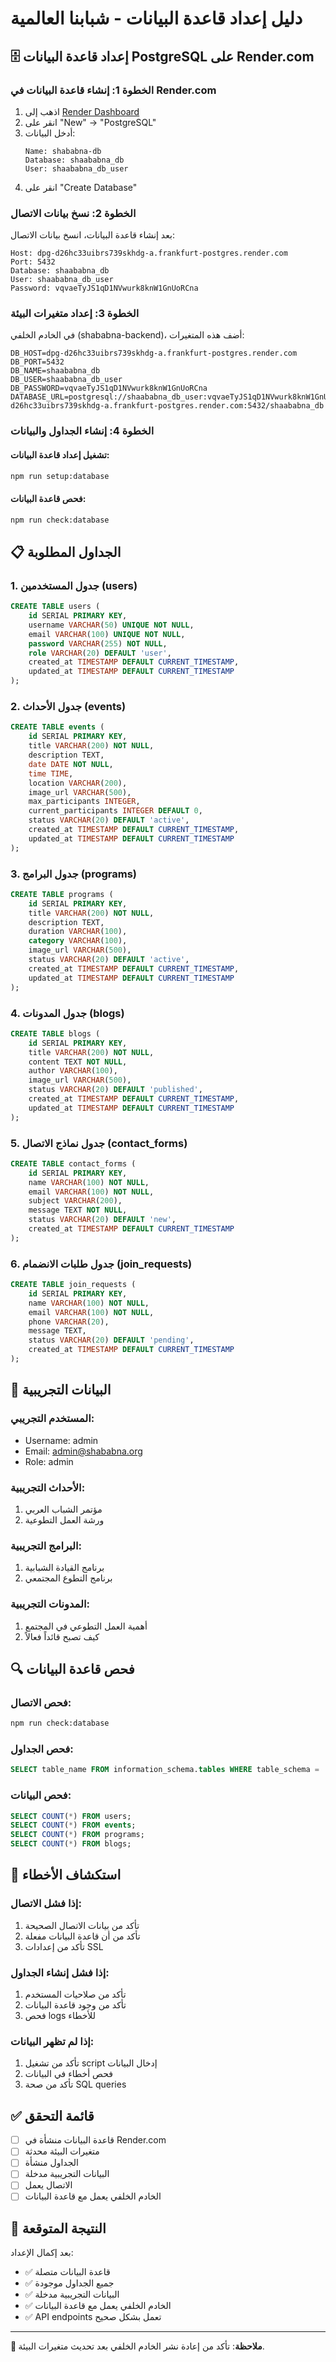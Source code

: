 # دليل إعداد قاعدة البيانات - شبابنا العالمية

## 🗄️ إعداد قاعدة البيانات PostgreSQL على Render.com

### الخطوة 1: إنشاء قاعدة البيانات في Render.com

1. اذهب إلى [Render Dashboard](https://dashboard.render.com)
2. انقر على "New" → "PostgreSQL"
3. أدخل البيانات:
   ```
   Name: shababna-db
   Database: shaababna_db
   User: shaababna_db_user
   ```
4. انقر على "Create Database"

### الخطوة 2: نسخ بيانات الاتصال

بعد إنشاء قاعدة البيانات، انسخ بيانات الاتصال:

```
Host: dpg-d26hc33uibrs739skhdg-a.frankfurt-postgres.render.com
Port: 5432
Database: shaababna_db
User: shaababna_db_user
Password: vqvaeTyJS1qD1NVwurk8knW1GnUoRCna
```

### الخطوة 3: إعداد متغيرات البيئة

في الخادم الخلفي (shababna-backend)، أضف هذه المتغيرات:

```env
DB_HOST=dpg-d26hc33uibrs739skhdg-a.frankfurt-postgres.render.com
DB_PORT=5432
DB_NAME=shaababna_db
DB_USER=shaababna_db_user
DB_PASSWORD=vqvaeTyJS1qD1NVwurk8knW1GnUoRCna
DATABASE_URL=postgresql://shaababna_db_user:vqvaeTyJS1qD1NVwurk8knW1GnUoRCna@dpg-d26hc33uibrs739skhdg-a.frankfurt-postgres.render.com:5432/shaababna_db
```

### الخطوة 4: إنشاء الجداول والبيانات

#### تشغيل إعداد قاعدة البيانات:

```bash
npm run setup:database
```

#### فحص قاعدة البيانات:

```bash
npm run check:database
```

## 📋 الجداول المطلوبة

### 1. جدول المستخدمين (users)

```sql
CREATE TABLE users (
    id SERIAL PRIMARY KEY,
    username VARCHAR(50) UNIQUE NOT NULL,
    email VARCHAR(100) UNIQUE NOT NULL,
    password VARCHAR(255) NOT NULL,
    role VARCHAR(20) DEFAULT 'user',
    created_at TIMESTAMP DEFAULT CURRENT_TIMESTAMP,
    updated_at TIMESTAMP DEFAULT CURRENT_TIMESTAMP
);
```

### 2. جدول الأحداث (events)

```sql
CREATE TABLE events (
    id SERIAL PRIMARY KEY,
    title VARCHAR(200) NOT NULL,
    description TEXT,
    date DATE NOT NULL,
    time TIME,
    location VARCHAR(200),
    image_url VARCHAR(500),
    max_participants INTEGER,
    current_participants INTEGER DEFAULT 0,
    status VARCHAR(20) DEFAULT 'active',
    created_at TIMESTAMP DEFAULT CURRENT_TIMESTAMP,
    updated_at TIMESTAMP DEFAULT CURRENT_TIMESTAMP
);
```

### 3. جدول البرامج (programs)

```sql
CREATE TABLE programs (
    id SERIAL PRIMARY KEY,
    title VARCHAR(200) NOT NULL,
    description TEXT,
    duration VARCHAR(100),
    category VARCHAR(100),
    image_url VARCHAR(500),
    status VARCHAR(20) DEFAULT 'active',
    created_at TIMESTAMP DEFAULT CURRENT_TIMESTAMP,
    updated_at TIMESTAMP DEFAULT CURRENT_TIMESTAMP
);
```

### 4. جدول المدونات (blogs)

```sql
CREATE TABLE blogs (
    id SERIAL PRIMARY KEY,
    title VARCHAR(200) NOT NULL,
    content TEXT NOT NULL,
    author VARCHAR(100),
    image_url VARCHAR(500),
    status VARCHAR(20) DEFAULT 'published',
    created_at TIMESTAMP DEFAULT CURRENT_TIMESTAMP,
    updated_at TIMESTAMP DEFAULT CURRENT_TIMESTAMP
);
```

### 5. جدول نماذج الاتصال (contact_forms)

```sql
CREATE TABLE contact_forms (
    id SERIAL PRIMARY KEY,
    name VARCHAR(100) NOT NULL,
    email VARCHAR(100) NOT NULL,
    subject VARCHAR(200),
    message TEXT NOT NULL,
    status VARCHAR(20) DEFAULT 'new',
    created_at TIMESTAMP DEFAULT CURRENT_TIMESTAMP
);
```

### 6. جدول طلبات الانضمام (join_requests)

```sql
CREATE TABLE join_requests (
    id SERIAL PRIMARY KEY,
    name VARCHAR(100) NOT NULL,
    email VARCHAR(100) NOT NULL,
    phone VARCHAR(20),
    message TEXT,
    status VARCHAR(20) DEFAULT 'pending',
    created_at TIMESTAMP DEFAULT CURRENT_TIMESTAMP
);
```

## 📝 البيانات التجريبية

### المستخدم التجريبي:

- Username: admin
- Email: admin@shababna.org
- Role: admin

### الأحداث التجريبية:

1. مؤتمر الشباب العربي
2. ورشة العمل التطوعية

### البرامج التجريبية:

1. برنامج القيادة الشبابية
2. برنامج التطوع المجتمعي

### المدونات التجريبية:

1. أهمية العمل التطوعي في المجتمع
2. كيف تصبح قائداً فعالاً

## 🔍 فحص قاعدة البيانات

### فحص الاتصال:

```bash
npm run check:database
```

### فحص الجداول:

```sql
SELECT table_name FROM information_schema.tables WHERE table_schema = 'public';
```

### فحص البيانات:

```sql
SELECT COUNT(*) FROM users;
SELECT COUNT(*) FROM events;
SELECT COUNT(*) FROM programs;
SELECT COUNT(*) FROM blogs;
```

## 🚨 استكشاف الأخطاء

### إذا فشل الاتصال:

1. تأكد من بيانات الاتصال الصحيحة
2. تأكد من أن قاعدة البيانات مفعلة
3. تأكد من إعدادات SSL

### إذا فشل إنشاء الجداول:

1. تأكد من صلاحيات المستخدم
2. تأكد من وجود قاعدة البيانات
3. فحص logs للأخطاء

### إذا لم تظهر البيانات:

1. تأكد من تشغيل script إدخال البيانات
2. فحص أخطاء في البيانات
3. تأكد من صحة SQL queries

## ✅ قائمة التحقق

- [ ] قاعدة البيانات منشأة في Render.com
- [ ] متغيرات البيئة محدثة
- [ ] الجداول منشأة
- [ ] البيانات التجريبية مدخلة
- [ ] الاتصال يعمل
- [ ] الخادم الخلفي يعمل مع قاعدة البيانات

## 🎯 النتيجة المتوقعة

بعد إكمال الإعداد:

- ✅ قاعدة البيانات متصلة
- ✅ جميع الجداول موجودة
- ✅ البيانات التجريبية مدخلة
- ✅ الخادم الخلفي يعمل مع قاعدة البيانات
- ✅ API endpoints تعمل بشكل صحيح

---

**📝 ملاحظة**: تأكد من إعادة نشر الخادم الخلفي بعد تحديث متغيرات البيئة.
